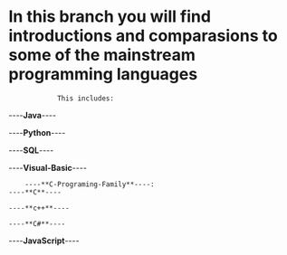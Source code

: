 # In this branch you will find introductions and comparasions to some of the mainstream programming languages
                This includes:

----**Java**----

----**Python**----

----**SQL**----

----**Visual-Basic**----

        ----**C-Programing-Family**----:
    ----**C**----
    
    ----**c++**----
    
    ----**C#**----
    
----**JavaScript**----
    
 

